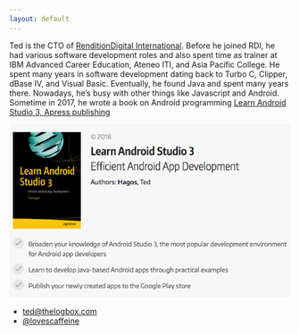 ```yaml
---
layout: default
---
```




Ted is the CTO of <a href="http://renditiondigital.com" target="_blank">RenditionDigital International</a>. Before he joined RDI, he had various software development roles and also spent time as trainer at IBM Advanced Career Education, Ateneo ITI, and Asia Pacific College. He spent many years in software development dating back to Turbo C, Clipper, dBase IV, and Visual Basic. Eventually, he found Java and spent many years there. Nowadays, he’s busy with other things like Javascript and Android. Sometime in 2017, he wrote a book on Android programming <a href="http://www.apress.com/us/book/9781484231555" target="_blank">Learn Android Studio 3, Apress publishing</a>

<a href="https://www.amazon.com/Learn-Android-Studio-Efficient-Development-ebook/dp/B079N58V2H/ref=sr_1_1?ie=UTF8&qid=1525940796&sr=8-1&keywords=learn+android++studio+3" target="_blank">
<img src="/images/as3bookcover.png">
</a>

<ul class="fa-ul">
  <li><i class="fa-li fa fa-envelope"></i>
  <a href="mailto:ted@thelogbox.com">ted@thelogbox.com</a>
  </li>
  <li><i class="fa-li fa fa-twitter"></i>
  <a href="https://twitter.com/@lovescaffeine">@lovescaffeine</a>
  </li>
</ul>